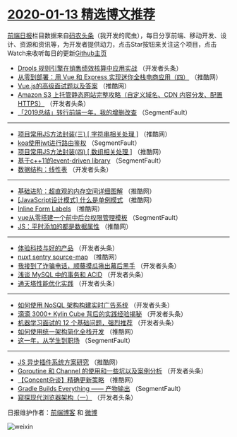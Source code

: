# [2020-01-13 精选博文推荐](https://toutiao.qdkfweb.cn/date/2020/01/13)

[前端日报](https://qdkfweb.cn/c/news)栏目数据来自[码农头条](https://toutiao.qdkfweb.cn/)（我开发的爬虫），每日分享前端、移动开发、设计、资源和资讯等，为开发者提供动力，点击Star按钮来关注这个项目，点击Watch来收听每日的更新[Github主页](https://github.com/kujian/frontendDaily)
* [Drools 规则引擎在销售绩效核算中应用实战](https://toutiao.qdkfweb.cn/135875.html) （开发者头条）
* [从零到部署：用 Vue 和 Express 实现迷你全栈电商应用（四）](https://toutiao.qdkfweb.cn/135889.html) （推酷网）
* [Vue.js的高级面试题以及答案](https://toutiao.qdkfweb.cn/135892.html) （推酷网）
* [Amazon S3 上托管静态网站完整攻略（自定义域名、CDN 内容分发、配置 HTTPS）](https://toutiao.qdkfweb.cn/135870.html) （开发者头条）
* [「2019总结」转行前端一年，我的增删改查](https://toutiao.qdkfweb.cn/135860.html) （SegmentFault）

***
* [项目常用JS方法封装(三) [ 字符串相关处理 ]](https://toutiao.qdkfweb.cn/135886.html) （推酷网）
* [koa使用jwt进行路由鉴权](https://toutiao.qdkfweb.cn/135864.html) （SegmentFault）
* [项目常用JS方法封装(四) [ 数组相关处理 ]](https://toutiao.qdkfweb.cn/135887.html) （推酷网）
* [基于c++11的event-driven library](https://toutiao.qdkfweb.cn/135865.html) （SegmentFault）
* [数据结构：线性表](https://toutiao.qdkfweb.cn/135877.html) （开发者头条）

***
* [基础进阶：超直观的内存空间详细图解](https://toutiao.qdkfweb.cn/135890.html) （推酷网）
* [[JavaScript设计模式] 什么是单例模式](https://toutiao.qdkfweb.cn/135891.html) （推酷网）
* [Inline Form Labels](https://toutiao.qdkfweb.cn/135893.html) （推酷网）
* [vue从零搭建一个前中后台权限管理模板](https://toutiao.qdkfweb.cn/135862.html) （SegmentFault）
* [JS：平时添加的都是数据属性](https://toutiao.qdkfweb.cn/135885.html) （推酷网）

***
* [体验科技与好的产品](https://toutiao.qdkfweb.cn/135876.html) （开发者头条）
* [nuxt sentry source-map](https://toutiao.qdkfweb.cn/135888.html) （推酷网）
* [我接到了诈骗电话，顺藤摸瓜揪出幕后黑手](https://toutiao.qdkfweb.cn/135866.html) （开发者头条）
* [浅谈 MySQL 中的事务和 ACID](https://toutiao.qdkfweb.cn/135867.html) （开发者头条）
* [通天塔性能优化实践](https://toutiao.qdkfweb.cn/135878.html) （开发者头条）

***
* [如何使用 NoSQL 架构构建实时广告系统](https://toutiao.qdkfweb.cn/135868.html) （开发者头条）
* [滴滴 3000+ Kylin Cube 背后的实践经验揭秘](https://toutiao.qdkfweb.cn/135879.html) （开发者头条）
* [机器学习面试的 12 个基础问题，强烈推荐](https://toutiao.qdkfweb.cn/135869.html) （开发者头条）
* [如何使用统一架构简化全栈开发](https://toutiao.qdkfweb.cn/135881.html) （推酷网）
* [这一年，从学生到职场](https://toutiao.qdkfweb.cn/135859.html) （SegmentFault）

***
* [JS 异步插件系统方案研究](https://toutiao.qdkfweb.cn/135882.html) （推酷网）
* [Goroutine 和 Channel 的使用和一些坑以及案例分析](https://toutiao.qdkfweb.cn/135871.html) （开发者头条）
* [【Concent杂谈】精确更新策略](https://toutiao.qdkfweb.cn/135883.html) （推酷网）
* [Gradle Builds Everything —— 产物输出](https://toutiao.qdkfweb.cn/135861.html) （SegmentFault）
* [窥探现代浏览器架构（一）](https://toutiao.qdkfweb.cn/135872.html) （开发者头条）

日报维护作者：[前端博客](https://qdkfweb.cn/) 和 [微博](https://qdkfweb.cn/go/weibo)

![weixin](https://user-images.githubusercontent.com/3055447/38468989-651132ac-3b80-11e8-8e6b-15122322a9d7.png)